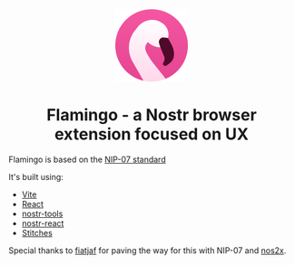 <div align="center">
<img src="public/icon-128.png" alt="logo"/>
<h1>Flamingo - a Nostr browser extension focused on UX</h1>
</div>

Flamingo is based on the [NIP-07 standard](https://github.com/nostr-protocol/nips/blob/master/07.md)

It's built using:
- [Vite](https://vitejs.dev)
- [React](https://reactjs.org)
- [nostr-tools](https://github.com/nbd-wtf/nostr-tools)
- [nostr-react](https://github.com/t4t5/nostr-react)
- [Stitches](https://stitches.dev)

Special thanks to [fiatjaf](https://github.com/fiatjaf) for paving the way for this with NIP-07 and [nos2x](https://github.com/fiatjaf/nos2x).
